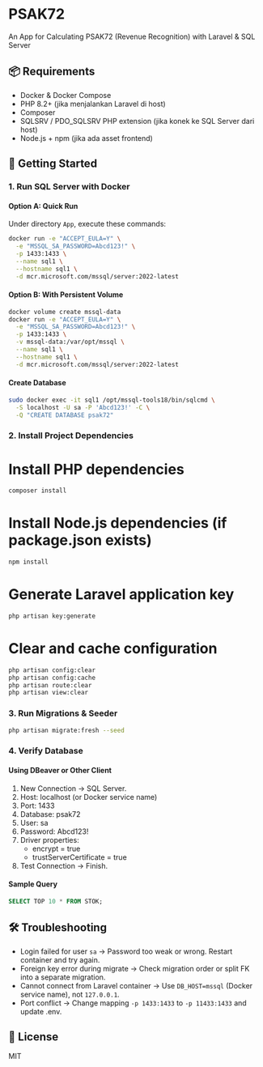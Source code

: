 # PSAK72  
An App for Calculating PSAK72 (Revenue Recognition) with Laravel & SQL Server

## 📦 Requirements
- Docker & Docker Compose
- PHP 8.2+ (jika menjalankan Laravel di host)
- Composer
- SQLSRV / PDO_SQLSRV PHP extension (jika konek ke SQL Server dari host)
- Node.js + npm (jika ada asset frontend)

## 🚀 Getting Started

### 1. Run SQL Server with Docker
#### Option A: Quick Run
Under directory `App`, execute these commands:

```bash
docker run -e "ACCEPT_EULA=Y" \
  -e "MSSQL_SA_PASSWORD=Abcd123!" \
  -p 1433:1433 \
  --name sql1 \
  --hostname sql1 \
  -d mcr.microsoft.com/mssql/server:2022-latest
```

#### Option B: With Persistent Volume
```bash
docker volume create mssql-data
docker run -e "ACCEPT_EULA=Y" \
  -e "MSSQL_SA_PASSWORD=Abcd123!" \
  -p 1433:1433 \
  -v mssql-data:/var/opt/mssql \
  --name sql1 \
  --hostname sql1 \
  -d mcr.microsoft.com/mssql/server:2022-latest
```

#### Create Database
```bash
sudo docker exec -it sql1 /opt/mssql-tools18/bin/sqlcmd \
  -S localhost -U sa -P 'Abcd123!' -C \
  -Q "CREATE DATABASE psak72"
```

### 2. Install Project Dependencies
# Install PHP dependencies
```bash
composer install
```

# Install Node.js dependencies (if package.json exists)
```bash
npm install
```

# Generate Laravel application key
```bash
php artisan key:generate
```

# Clear and cache configuration
```bash
php artisan config:clear
php artisan config:cache
php artisan route:clear
php artisan view:clear
```

### 3. Run Migrations & Seeder
```bash
php artisan migrate:fresh --seed
```

### 4. Verify Database
#### Using DBeaver or Other Client
1. New Connection → SQL Server.
2. Host: localhost (or Docker service name)
3. Port: 1433
4. Database: psak72
5. User: sa
6. Password: Abcd123!
7. Driver properties:
   - encrypt = true
   - trustServerCertificate = true
8. Test Connection → Finish.

#### Sample Query
```SQL
SELECT TOP 10 * FROM STOK;
```

## 🛠 Troubleshooting
- Login failed for user `sa` → Password too weak or wrong. Restart container and try again.
- Foreign key error during migrate → Check migration order or split FK into a separate migration.
- Cannot connect from Laravel container → Use `DB_HOST=mssql` (Docker service name), not `127.0.0.1`.
- Port conflict → Change mapping `-p 1433:1433` to `-p 11433:1433` and update .env.

## 📄 License
MIT
